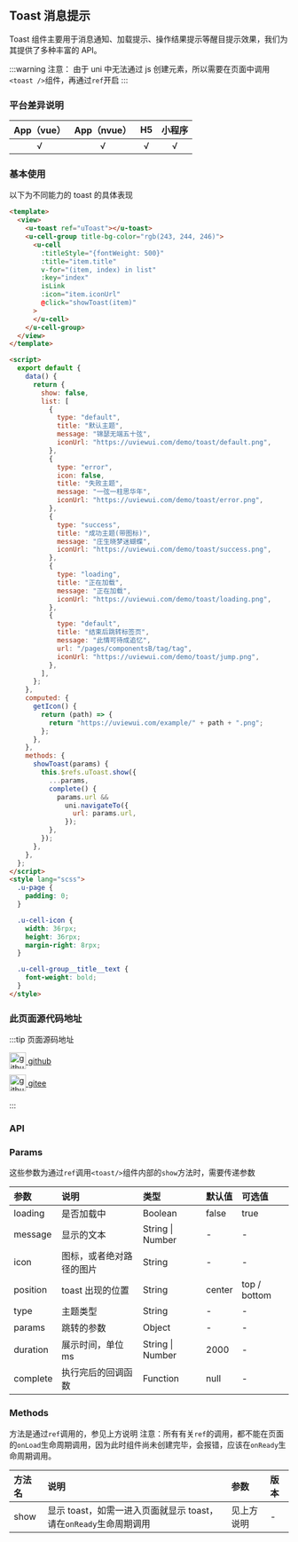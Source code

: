 ## Toast 消息提示 <to-api/>

<demo-model url="/pages/componentsB/toast/toast"></demo-model>

Toast 组件主要用于消息通知、加载提示、操作结果提示等醒目提示效果，我们为其提供了多种丰富的 API。

:::warning 注意：
由于 uni 中无法通过 js 创建元素，所以需要在页面中调用`<toast />`组件，再通过`ref`开启
:::

### 平台差异说明

| App（vue） | App（nvue） | H5  | 小程序 |
| :--------: | :---------: | :-: | :----: |
|     √      |      √      |  √  |   √    |

### 基本使用

以下为不同能力的 toast 的具体表现

```html
<template>
  <view>
    <u-toast ref="uToast"></u-toast>
    <u-cell-group title-bg-color="rgb(243, 244, 246)">
      <u-cell
        :titleStyle="{fontWeight: 500}"
        :title="item.title"
        v-for="(item, index) in list"
        :key="index"
        isLink
        :icon="item.iconUrl"
        @click="showToast(item)"
      >
      </u-cell>
    </u-cell-group>
  </view>
</template>

<script>
  export default {
    data() {
      return {
        show: false,
        list: [
          {
            type: "default",
            title: "默认主题",
            message: "锦瑟无端五十弦",
            iconUrl: "https://uviewui.com/demo/toast/default.png",
          },
          {
            type: "error",
            icon: false,
            title: "失败主题",
            message: "一弦一柱思华年",
            iconUrl: "https://uviewui.com/demo/toast/error.png",
          },
          {
            type: "success",
            title: "成功主题(带图标)",
            message: "庄生晓梦迷蝴蝶",
            iconUrl: "https://uviewui.com/demo/toast/success.png",
          },
          {
            type: "loading",
            title: "正在加载",
            message: "正在加载",
            iconUrl: "https://uviewui.com/demo/toast/loading.png",
          },
          {
            type: "default",
            title: "结束后跳转标签页",
            message: "此情可待成追忆",
            url: "/pages/componentsB/tag/tag",
            iconUrl: "https://uviewui.com/demo/toast/jump.png",
          },
        ],
      };
    },
    computed: {
      getIcon() {
        return (path) => {
          return "https://uviewui.com/example/" + path + ".png";
        };
      },
    },
    methods: {
      showToast(params) {
        this.$refs.uToast.show({
          ...params,
          complete() {
            params.url &&
              uni.navigateTo({
                url: params.url,
              });
          },
        });
      },
    },
  };
</script>
<style lang="scss">
  .u-page {
    padding: 0;
  }

  .u-cell-icon {
    width: 36rpx;
    height: 36rpx;
    margin-right: 8rpx;
  }

  .u-cell-group__title__text {
    font-weight: bold;
  }
</style>
```

### 此页面源代码地址

:::tip 页面源码地址
<br/>

<a href="https://github.com/umicro/uView2.0/blob/master/pages/componentsB/toast/toast.nvue" target="_blank" style="display: flex;align-items: center">
   <img height="30" src="/common/github.svg" title="github" width="30"/>&nbsp;github
</a>

<a href="https://gitee.com/umicro/uView2.0/blob/master/pages/componentsB/toast/toast.nvue" target="_blank" style="display: flex;align-items: center;margin-top: 10px">
   <img height="30" src="/common/gitee.svg" title="github" width="30"/>&nbsp;gitee
</a>

<br/>
:::

### API

### Params

这些参数为通过`ref`调用`<toast/>`组件内部的`show`方法时，需要传递参数

| 参数     | 说明                     | 类型                 | 默认值 | 可选值       |
| :------- | :----------------------- | :------------------- | :----- | :----------- |
| loading  | 是否加载中               | Boolean              | false  | true         |
| message  | 显示的文本               | String &#124; Number | -      | -            |
| icon     | 图标，或者绝对路径的图片 | String               | -      | -            |
| position | toast 出现的位置         | String               | center | top / bottom |
| type     | 主题类型                 | String               | -      | -            |
| params   | 跳转的参数               | Object               | -      | -            |
| duration | 展示时间，单位 ms        | String &#124; Number | 2000   | -            |
| complete | 执行完后的回调函数       | Function             | null   | -            |

### Methods

方法是通过`ref`调用的，参见上方说明
注意：所有有关`ref`的调用，都不能在页面的`onLoad`生命周期调用，因为此时组件尚未创建完毕，会报错，应该在`onReady`生命周期调用。

| 方法名 | 说明                                                              | 参数       | 版本 |
| :----- | :---------------------------------------------------------------- | :--------- | :--- |
| show   | 显示 toast，如需一进入页面就显示 toast，请在`onReady`生命周期调用 | 见上方说明 | -    |
